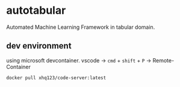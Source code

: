 # autotabular
Automated Machine Learning Framework in tabular domain.

## dev environment
using microsoft devcontainer.
vscode -> `cmd` + `shift` + `P` -> Remote-Container

`docker pull xhq123/code-server:latest`
